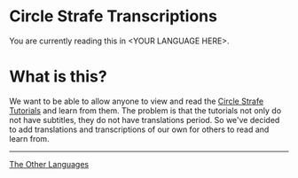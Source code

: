 # Circle Strafe Transcriptions
You are currently reading this in &lt;YOUR LANGUAGE HERE&gt;.

# What is this?
<!--
	=== TRANSLATE THIS ===
-->
We want to be able to allow anyone to view and read the [Circle Strafe Tutorials](https://www.youtube.com/playlist?list=PLULV5kBmXoQjg58nznCoQTq9NFGyjxNjr) and learn from them. The problem is that the tutorials not only do not have subtitles, they do not have translations period. So we've decided to add translations and transcriptions of our own for others to read and learn from.

---
[The Other Languages](../readme.md)
